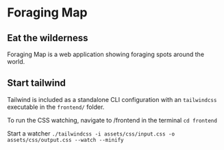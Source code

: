 # Foraging Map

## Eat the wilderness

Foraging Map is a web application showing foraging spots around the world.

## Start tailwind

Tailwind is included as a standalone CLI configuration with an `tailwindcss` executable in the `frontend/` folder.

To run the CSS watching, navigate to /frontend in the terminal
`cd frontend`

Start a watcher
`./tailwindcss -i assets/css/input.css -o assets/css/output.css --watch --minify`
